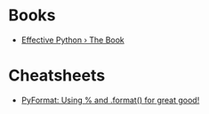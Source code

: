 # Books

* [Effective Python › The Book](http://www.effectivepython.com/)

# Cheatsheets

* [PyFormat: Using % and .format() for great good!](http://pyformat.info)


